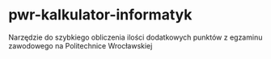 # pwr-kalkulator-informatyk
Narzędzie do szybkiego obliczenia ilości dodatkowych punktów z egzaminu zawodowego na Politechnice Wrocławskiej
